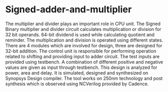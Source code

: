 # Signed-adder-and-multiplier
The multiplier and divider plays an important role in CPU unit. The Signed Binary multiplier and divider circuit calculates multiplication or division for 32 bit operands. 64-bit dividend is used while calculating quotient and reminder. The multiplication and division is operated using different states. There are 4 modules which are involved for design, three are designed for 32-bit addition. The control unit is responsible for performing operation related to shifting and providing input to adder circuit. The test inputs are provided using testbench. A combination of different positive and negative values are given as input through testbench. This design is analyzed for power, area and delay. It is simulated, designed and synthesized on Synopsys Design compiler. The tool works on 250nm technology and post synthesis which is observed using NCVerilog provided by Cadence. 


